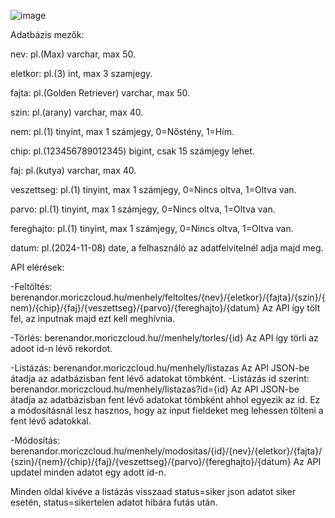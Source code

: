 ![image](https://github.com/user-attachments/assets/7f61bc3f-4c8d-4423-bbcd-a360d2c8b093)


Adatbázis mezők:

nev: pl.(Max) varchar, max 50.

eletkor: pl.(3) int, max 3 szamjegy.

fajta: pl.(Golden Retriever) varchar, max 50.

szin: pl.(arany) varchar, max 40.

nem: pl.(1) tinyint, max 1 számjegy, 0=Nőstény, 1=Hím.

chip: pl.(123456789012345) bigint, csak 15 számjegy lehet.

faj: pl.(kutya) varchar, max 40.

veszettseg: pl.(1) tinyint, max 1 számjegy, 0=Nincs oltva, 1=Oltva van.

parvo: pl.(1) tinyint, max 1 számjegy, 0=Nincs oltva, 1=Oltva van.

fereghajto: pl.(1) tinyint, max 1 számjegy, 0=Nincs oltva, 1=Oltva van.

datum: pl.(2024-11-08) date, a felhasználó az adatfelvitelnél adja majd meg.


API elérések:

-Feltöltés: berenandor.moriczcloud.hu/menhely/feltoltes/{nev}/{eletkor}/{fajta}/{szin}/{nem}/{chip}/{faj}/{veszettseg}/{parvo}/{fereghajto}/{datum}
            Az API így tölt fel, az inputnak majd ezt kell meghívnia.

-Törlés: berenandor.moriczcloud.hu//menhely/torles/{id}
            Az API így törli az adoot id-n lévő rekordot.

-Listázás: berenandor.moriczcloud.hu/menhely/listazas
            Az API JSON-be átadja az adatbázisban fent lévő adatokat tömbként.
-Listázás id szerint: berenandor.moriczcloud.hu/menhely/listazas?id={id}
            Az API JSON-be átadja az adatbázisban fent lévő adatokat tömbként ahhol egyezik az id. Ez a módosításnál lesz hasznos, hogy az input fieldeket meg lehessen tölteni a fent lévő adatokkal.

-Módosítás: berenandor.moriczcloud.hu/menhely/modositas/{id}/{nev}/{eletkor}/{fajta}/{szin}/{nem}/{chip}/{faj}/{veszettseg}/{parvo}/{fereghajto}/{datum}
            Az API updatel minden adatot egy adott id-n.

Minden oldal kivéve a listázás visszaad status=siker json adatot siker esetén, status=sikertelen adatot hibára futás után.
